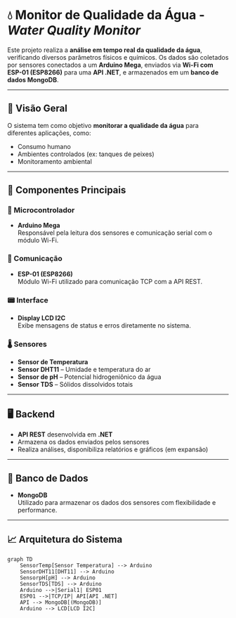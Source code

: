 # 💧 Monitor de Qualidade da Água - *Water Quality Monitor*

Este projeto realiza a **análise em tempo real da qualidade da água**, verificando diversos parâmetros físicos e químicos. Os dados são coletados por sensores conectados a um **Arduino Mega**, enviados via **Wi-Fi com ESP-01 (ESP8266)** para uma **API .NET**, e armazenados em um **banco de dados MongoDB**.

---

## 📌 Visão Geral

O sistema tem como objetivo **monitorar a qualidade da água** para diferentes aplicações, como:

- Consumo humano
- Ambientes controlados (ex: tanques de peixes)
- Monitoramento ambiental

---

## 🔧 Componentes Principais

### 🧠 Microcontrolador
- **Arduino Mega**  
  Responsável pela leitura dos sensores e comunicação serial com o módulo Wi-Fi.

### 📶 Comunicação
- **ESP-01 (ESP8266)**  
  Módulo Wi-Fi utilizado para comunicação TCP com a API REST.

### 📟 Interface
- **Display LCD I2C**  
  Exibe mensagens de status e erros diretamente no sistema.

### 🌡️ Sensores
- **Sensor de Temperatura**
- **Sensor DHT11** – Umidade e temperatura do ar
- **Sensor de pH** – Potencial hidrogeniônico da água
- **Sensor TDS** – Sólidos dissolvidos totais

---

## 🖥️ Backend

- **API REST** desenvolvida em **.NET**
- Armazena os dados enviados pelos sensores
- Realiza análises, disponibiliza relatórios e gráficos (em expansão)

---

## 💾 Banco de Dados

- **MongoDB**  
  Utilizado para armazenar os dados dos sensores com flexibilidade e performance.

---

## 📈 Arquitetura do Sistema

```mermaid
graph TD
    SensorTemp[Sensor Temperatura] --> Arduino
    SensorDHT11[DHT11] --> Arduino
    SensorpH[pH] --> Arduino
    SensorTDS[TDS] --> Arduino
    Arduino -->|Serial1| ESP01
    ESP01 -->|TCP/IP| API[API .NET]
    API --> MongoDB[(MongoDB)]
    Arduino --> LCD[LCD I2C]
